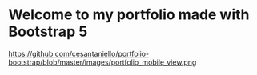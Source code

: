 # Welcome to my portfolio made with Bootstrap 5

https://github.com/cesantaniello/portfolio-bootstrap/blob/master/images/portfolio_mobile_view.png